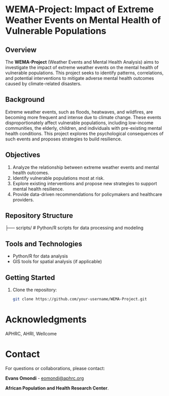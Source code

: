 # WEMA-Project: Impact of Extreme Weather Events on Mental Health of Vulnerable Populations

## Overview
The **WEMA-Project** (Weather Events and Mental Health Analysis) aims to investigate the impact of extreme weather events on the mental health of vulnerable populations. This project seeks to identify patterns, correlations, and potential interventions to mitigate adverse mental health outcomes caused by climate-related disasters.

## Background
Extreme weather events, such as floods, heatwaves, and wildfires, are becoming more frequent and intense due to climate change. These events disproportionately affect vulnerable populations, including low-income communities, the elderly, children, and individuals with pre-existing mental health conditions. This project explores the psychological consequences of such events and proposes strategies to build resilience.

## Objectives
1. Analyze the relationship between extreme weather events and mental health outcomes.
2. Identify vulnerable populations most at risk.
3. Explore existing interventions and propose new strategies to support mental health resilience.
4. Provide data-driven recommendations for policymakers and healthcare providers.

## Repository Structure


├── scripts/ # Python/R scripts for data processing and modeling

## Tools and Technologies
- Python/R for data analysis
- GIS tools for spatial analysis (if applicable)

## Getting Started
1. Clone the repository:
   ```bash
   git clone https://github.com/your-username/WEMA-Project.git


# Acknowledgments
APHRC, AHRI, Wellcome


# Contact
For questions or collaborations, please contact:

**Evans Omondi** - eomondi@aphrc.org

**African Population and Health Research Center**. 
